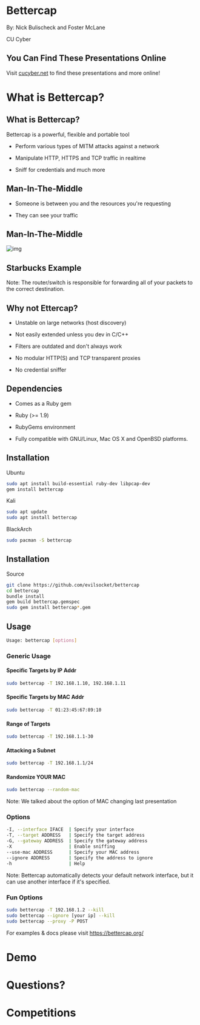 # Bettercap

By: Nick Bulischeck and Foster McLane

CU Cyber


## You Can Find These Presentations Online

Visit [cucyber.net](https://cucyber.net/) to find these presentations and more online!



# What is Bettercap?


## What is Bettercap?

Bettercap is a powerful, flexible and portable tool

* Perform various types of MITM attacks against a network

* Manipulate HTTP, HTTPS and TCP traffic in realtime

* Sniff for credentials and much more


## Man-In-The-Middle

* Someone is between you and the resources you're requesting

* They can see your traffic


## Man-In-The-Middle

![img](mitm.jpg)


## Starbucks Example

Note:
The router/switch is responsible for forwarding all of your packets to the correct destination.


## Why not Ettercap?

* Unstable on large networks (host discovery)

* Not easily extended unless you dev in C/C++

* Filters are outdated and don't always work

* No modular HTTP(S) and TCP transparent proxies

* No credential sniffer


## Dependencies

* Comes as a Ruby gem

* Ruby (>= 1.9)

* RubyGems environment

* Fully compatible with GNU/Linux, Mac OS X and OpenBSD platforms.


## Installation

Ubuntu

```bash
sudo apt install build-essential ruby-dev libpcap-dev
gem install bettercap
```

Kali

```bash
sudo apt update
sudo apt install bettercap
```

BlackArch

```bash
sudo pacman -S bettercap
```


## Installation

Source

```bash
git clone https://github.com/evilsocket/bettercap
cd bettercap
bundle install
gem build bettercap.gemspec
sudo gem install bettercap*.gem
```



## Usage

```bash
Usage: bettercap [options]
```


### Generic Usage


#### Specific Targets by IP Addr

```bash
sudo bettercap -T 192.168.1.10, 192.168.1.11
```


#### Specific Targets by MAC Addr

```bash
sudo bettercap -T 01:23:45:67:89:10
```


#### Range of Targets

```bash
sudo bettercap -T 192.168.1.1-30
```


#### Attacking a Subnet

```bash
sudo bettercap -T 192.168.1.1/24
```


#### Randomize YOUR MAC

```bash
sudo bettercap --random-mac
```

Note:
We talked about the option of MAC changing last presentation


### Options

```bash
-I, --interface IFACE  | Specify your interface
-T, --target ADDRESS   | Specify the target address
-G, --gateway ADDRESS  | Specify the gateway address
-X                     | Enable sniffing
--use-mac ADDRESS      | Specify your MAC address
--ignore ADDRESS       | Specify the address to ignore
-h                     | Help
```

Note:
Bettercap automatically detects your default network interface, but it can use another interface if it's specified.


### Fun Options

```bash
sudo bettercap -T 192.168.1.2 --kill
sudo bettercap --ignore [your ip] --kill
sudo bettercap --proxy -P POST
```


For examples & docs please visit https://bettercap.org/



# Demo



# Questions?



# Competitions

